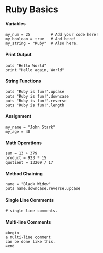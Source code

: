 # Ruby Basics

#### Variables

```
my_num = 25         # Add your code here!
my_boolean = true   # And here!
my_string = "Ruby"  # Also here.
```

#### Print Output

```
puts "Hello World"
print "Hello again, World"
```

#### String Functions

```
puts "Ruby is fun!".upcase
puts "Ruby is fun!".downcase
puts "Ruby is fun!".reverse
puts "Ruby is fun!".length
```

#### Assignment
 
```
my_name = "John Stark"
my_age = 40
```

#### Math Operations

```
sum = 13 + 379
product = 923 * 15
quotient = 13209 / 17
```

#### Method Chaining

```
name = "Black Widow"
puts name.downcase.reverse.upcase
```

#### Single Line Comments

```
# single line comments.
```

#### Multi-line Comments

```
=begin
a multi-line comment
can be done like this.
=end
```
